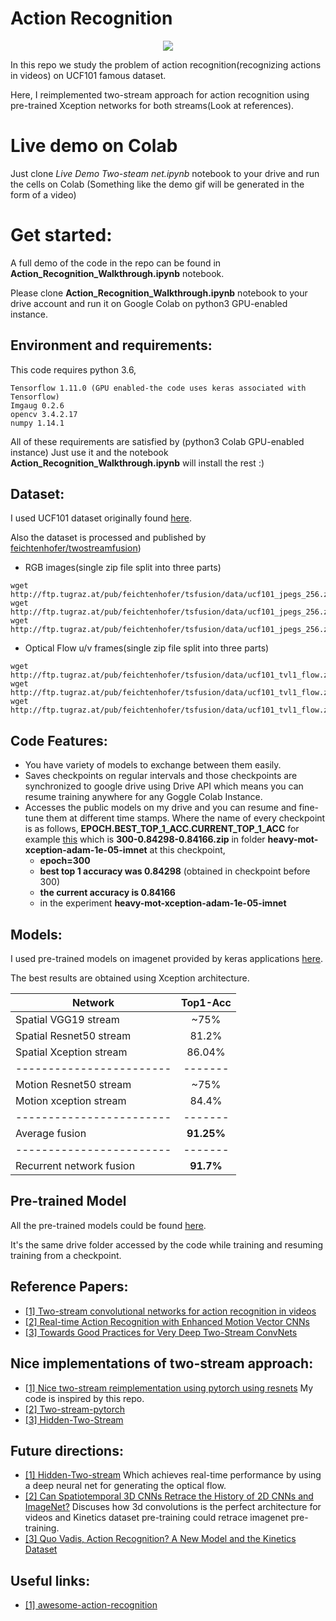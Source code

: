 # Action Recognition

<p align="center">
  <img src="https://media.giphy.com/media/XE7UUYZXVtg0N9ruC9/source.gif"  />
</p>

In this repo we study the problem of action recognition(recognizing actions in videos) on UCF101 famous dataset.

Here, I reimplemented two-stream approach for action recognition using pre-trained Xception networks for both streams(Look at references).  

# Live demo on Colab
Just clone *Live Demo Two-steam net.ipynb* notebook to your drive and run the cells on Colab (Something like the demo gif will be generated in the form of a video)

# Get started:
A full demo of the code in the repo can be found in **Action_Recognition_Walkthrough.ipynb** notebook.

Please clone **Action_Recognition_Walkthrough.ipynb** notebook to your drive account and run it on Google Colab on python3 GPU-enabled instance.

## Environment and requirements:
This code requires python 3.6,
 ```
 Tensorflow 1.11.0 (GPU enabled-the code uses keras associated with Tensorflow)
 Imgaug 0.2.6
 opencv 3.4.2.17
 numpy 1.14.1
 ```
All of these requirements are satisfied by (python3 Colab GPU-enabled instance) Just use it and the notebook **Action_Recognition_Walkthrough.ipynb** will install the rest :)


## Dataset:
I used UCF101 dataset originally found [here](https://www.crcv.ucf.edu/datasets/human-actions/ucf101/UCF101.rar).

Also the dataset is processed and published by [feichtenhofer/twostreamfusion](https://github.com/feichtenhofer/twostreamfusion))
  * RGB images(single zip file split into three parts)
  ```
  wget http://ftp.tugraz.at/pub/feichtenhofer/tsfusion/data/ucf101_jpegs_256.zip.001
  wget http://ftp.tugraz.at/pub/feichtenhofer/tsfusion/data/ucf101_jpegs_256.zip.002
  wget http://ftp.tugraz.at/pub/feichtenhofer/tsfusion/data/ucf101_jpegs_256.zip.003
  ```
  * Optical Flow u/v frames(single zip file split into three parts)
  ```
  wget http://ftp.tugraz.at/pub/feichtenhofer/tsfusion/data/ucf101_tvl1_flow.zip.001
  wget http://ftp.tugraz.at/pub/feichtenhofer/tsfusion/data/ucf101_tvl1_flow.zip.002
  wget http://ftp.tugraz.at/pub/feichtenhofer/tsfusion/data/ucf101_tvl1_flow.zip.003
  ```
 
## Code Features:
* You have variety of models to exchange between them easily.
* Saves checkpoints on regular intervals and those checkpoints are synchronized to google drive using Drive API which means you can resume training anywhere for any Goggle Colab Instance.
* Accesses the public models on my drive and you can resume and fine-tune them at different time stamps.
Where the name of every checkpoint is as follows, **EPOCH.BEST_TOP_1_ACC.CURRENT_TOP_1_ACC**
for example [this](https://drive.google.com/open?id=1N697z8uvAHICBbFNOJyKn4nbT64rUTcB)
which is **300-0.84298-0.84166.zip** in folder **heavy-mot-xception-adam-1e-05-imnet**
at this checkpoint,
    * **epoch=300**
    * **best top 1 accuracy was 0.84298** (obtained in checkpoint before 300)
    * **the current accuracy is 0.84166** 
    * in the experiment **heavy-mot-xception-adam-1e-05-imnet**
## Models:
I used pre-trained models on imagenet provided by keras applications [here](https://keras.io/applications/).

The best results are obtained using Xception architecture.


 Network      | Top1-Acc  |
--------------|:-------:|
Spatial VGG19 stream    | ~75%  | 
Spatial Resnet50 stream | 81.2% | 
Spatial Xception stream | 86.04%|
------------------------|-------|
Motion Resnet50 stream  | ~75%  | 
Motion xception stream  | 84.4% | 
------------------------|-------|
Average fusion| **91.25%**  | 
------------------------|-------|
Recurrent network fusion| **91.7%** | 

## Pre-trained Model
All the pre-trained models could be found [here](https://drive.google.com/drive/folders/1B82anWV8Mb4iHYmOp9tIR9aOTlfllwsD).

It's the same drive folder accessed by the code while training and resuming training from a checkpoint.

## Reference Papers:
* [[1] Two-stream convolutional networks for action recognition in videos](https://arxiv.org/pdf/1406.2199.pdf)
* [[2] Real-time Action Recognition with Enhanced Motion Vector CNNs](https://arxiv.org/pdf/1604.07669.pdf)
* [[3] Towards Good Practices for Very Deep Two-Stream ConvNets](https://arxiv.org/pdf/1507.02159.pdf)


## Nice implementations of two-stream approach:
* [[1] Nice two-stream reimplementation using pytorch using resnets](https://github.com/jeffreyhuang1/two-stream-action-recognition)
My code is inspired by this repo.
* [[2] Two-stream-pytorch](https://github.com/bryanyzhu/two-stream-pytorch)
* [[3] Hidden-Two-Stream](https://github.com/bryanyzhu/Hidden-Two-Stream)


## Future directions: 
* [[1] Hidden-Two-stream](https://arxiv.org/pdf/1704.00389.pdf)
Which achieves real-time performance by using a deep neural net for generating the optical flow.
* [[2] Can Spatiotemporal 3D CNNs Retrace the History of 2D CNNs and ImageNet?](https://arxiv.org/pdf/1711.09577.pdf)
Discuses how 3d convolutions is the perfect architecture for videos and Kinetics dataset pre-training could retrace imagenet pre-training.
* [[3] Quo Vadis, Action Recognition? A New Model and the Kinetics Dataset](https://arxiv.org/pdf/1705.07750.pdf)

## Useful links:
* [[1] awesome-action-recognition](https://github.com/jinwchoi/awesome-action-recognition)
